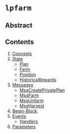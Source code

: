 <!--
order: 0
title: LPFarm Overview
parent:
  title: "lpfarm"
-->

# `lpfarm`

## Abstract

## Contents

1. [Concepts](01_concepts.md)
2. [State](02_state.md)
    * [Plan](02_state.md#plan)
    * [Farm](02_state.md#farm)
    * [Position](02_state.md#position)
    * [HistoricalRewards](02_state.md#historicalrewards)
3. [Messages](03_messages.md)
    * [MsgCreatePrivatePlan](03_messages.md#msgcreateprivateplan)
    * [MsgFarm](03_messages.md#msgfarm)
    * [MsgUnfarm](03_messages.md#msgunfarm)
    * [MsgHarvest](03_messages.md#msgharvest)
4. [Begin-Block](04_begin_block.md)
5. [Events](05_events.md)
    * [Handlers](05_events.md#handlers)
6. [Parameters](06_params.md)
